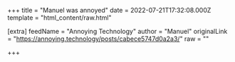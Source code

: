 
+++
title = "Manuel was annoyed"
date = 2022-07-21T17:32:08.000Z
template = "html_content/raw.html"

[extra]
feedName = "Annoying Technology"
author = "Manuel"
originalLink = "https://annoying.technology/posts/cabece5747d0a2a3/"
raw = ""

+++


